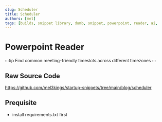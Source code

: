 ```yaml
---
slug: Scheduler
title: Scheduler
authors: [mel]
tags: [builds, snippet library, dumb, snippet, powerpoint, reader, ai, youtube, downloader, scheduler]
---
```

# Powerpoint Reader

:::tip
Find common meeting-friendly timeslots across different timezones
:::

## Raw Source Code
https://github.com/mel3kings/startup-snippets/tree/main/blog/scheduler

## Prequisite
- install requirements.txt first
